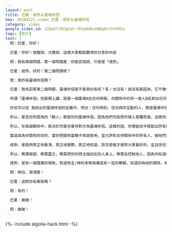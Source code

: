 ```yaml
---
layout: post
title: 巴夏：成熟＆靈魂伴侶
key: 20180121_video_巴夏：成熟＆靈魂伴侶
category: video
google_video_id: 12QaX7J0ZqGa5-rRcpHUHuUQBq8t31VFHCw
tags: [影片]
text: |
  問：巴夏，你好！

  巴夏：你好！放膽說，大聲說，這樣大家都能聽清你分享的內容

  問：我有兩個問題，第一個問題是：你能否說說，什麼是「成熟」

  巴夏：成熟，好的！第二個問題呢？

  問：真的有靈魂伴侶嗎？

  巴夏：我先回答第二個問題，靈魂伴侶是不是真的有呢？有！也沒有！說沒有是因為，它不像你們很多人所認為的那樣，說有是因為有時候的確有，但也有其他很多種情況，換句話說，在某種情況下，是有的，比如說某些靈魂為自己創造出另一個特定的、振頻匹配的靈魂，有時也可能是同一個超靈分裂出來的靈魂，未必一定是這樣，但可以是這樣

  所謂「靈魂伴侶」從振頻上講，就是一個靈魂A在任何時候，向關係中的另一個人B反射出任何B需要知道的關於自己的信息，從而幫助B成為「最完整的自己」，同樣，B也是這麼地向A反射，所以，從這個意義上講，你們可能在生活中，建立一個非常特殊的交流互動關係，就是你們自古以來所說的靈魂伴侶的能量（關係）

  你也可以從 我給出的靈魂伴侶的定義中，明白：任何時刻，任何與你互動的人，都是靈魂伴侶的一種，因為在那一刻，他們「需要」出現在你生命中，那一刻，站在你面前的這個人，向你反射出在那個當下 你要成為完整的自己所需要知道的，當然，前提是你這麼用這個「反射」

  所以，甚至你所認為的「敵人」都是你的靈魂伴侶，因為他們可能把你推入某種局面，迫使你去看內在的某些東西，強迫你去面對一些事，讓你不得不檢視你的內在，而從最終結果來看，這是對你最好的，對你有著最佳利益的

  所以，在每個關係中，取決於你是否看待對方為靈魂伴侶，這樣的話，你便能從中提取出所有能真正為你服務的、你需要的能量和信息，從而幫助你成為完整的自我，同時又反射給對方所有他們需要的事物，所有他們需要的機會，從而讓他們也能選擇成為完整的自我

  當這成為你關係的目的，當你把關係當鏡子來說使用，並允許和支持關係中的所有人，做他們最好的榜樣，給他們最好的機會，幫助他們成為完整的自我，無條件地支持著，這樣的話，你在關係中的作用，就是最成熟的，這也是我給你第一個問題的答案，你的兩個問題，是不是一起回答了呢？

  成熟，是能夠真正地看清，真正地服務，真正地知道，該怎麼做才是對大家最好的，並且信任和允許同步性在你生命中展開，而且你知道這樣才是最能服務到每個人，也包括你

  所以，無需絕望，無需匱乏，無需把你的想法強加在別人身上，無需去控制他人，因為你知道你已經擁有力量，而且你也知道，發動最強大的力量，只需要你輕輕一碰，所以，當你試圖以任何方式強迫某件事或某個人，其實表明了 你其實並不相信 你說你相信的力量

  成熟，是有一個寬廣的視角，對造物主/神的本質與構造有一定的瞭解，知道你與祂的關係，知道祂內在萬有的關係，以及你和萬有的關係，知道你們是相連的，像鏡子一樣，相互反射，互相幫助，讓每個人成為最完整的自己，而這樣的成熟將建立一個成熟的成人世界，我這麼說你明白嗎？

  問：明白，很清楚！

  巴夏：這對你有幫助嗎？

  問：有的！

  巴夏：謝謝！

  問：謝謝！
---
```


{%- include algolia-hack.html -%}
